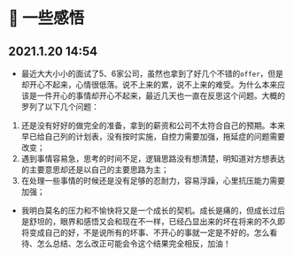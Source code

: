 <!--
 * @Author       : cheers
 * @Date         : 2021-01-20 14:51:35
 * @LastEditTime : 2021-01-20 15:22:41
-->
# 🌈 一些感悟

## 2021.1.20 14:54

- 最近大大小小的面试了5、6家公司，虽然也拿到了好几个不错的`offer`，但是却开心不起来，心情很低落。说不上来的累，说不上来的难受。为什么本来应该是一件开心的事情却开心不起来，最近几天也一直在反思这个问题。大概的罗列了以下几个问题：

1. 还是没有好好的做完全的准备，拿到的薪资和公司不太符合自己的预期。本来早已给自己列的计划表，没有按时实施，自控力需要加强，拖延症的问题需要改变；
2. 遇到事情容易急，思考的时间不足，逻辑思路没有想清楚，明知道对方想表达的主要意思却还是以自己的主要思路为主；
3. 在处理一些事情的时候还是没有足够的忍耐力，容易浮躁，心里抗压能力需要加强；

- 我明白莫名的压力和不愉快将又是一个成长的契机。成长是痛的，但成长过后是舒坦的，眼界和感悟又会和现在不一样，已经凸显出来的坏在将来的不久即将变成自己的好，不是说所有的坏事、不开心的事就一定是不好的。怎么看待、怎么总结、怎么改正可能会令这个结果完全相反，加油！